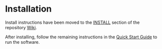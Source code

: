 # Installation

Install instructions have been moved to the [INSTALL](https://github.com/Chinilla/chinilla-blockchain/wiki/INSTALL) section of the repository [Wiki](https://github.com/Chinilla/chinilla-blockchain/wiki).

After installing, follow the remaining instructions in the
[Quick Start Guide](https://github.com/Chinilla/chinilla-blockchain/wiki/Quick-Start-Guide)
to run the software.
